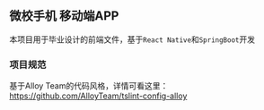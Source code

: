 ## 微校手机 移动端APP

本项目用于毕业设计的前端文件，基于`React Native`和`SpringBoot`开发

### 项目规范

基于Alloy Team的代码风格，详情可看这里：https://github.com/AlloyTeam/tslint-config-alloy